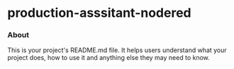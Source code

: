 production-asssitant-nodered
============================

### About

This is your project's README.md file. It helps users understand what your
project does, how to use it and anything else they may need to know.